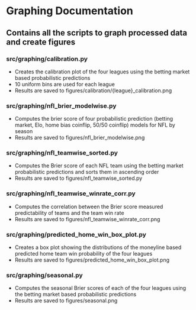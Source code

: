 # Graphing Documentation

## Contains all the scripts to graph processed data and create figures

### src/graphing/calibration.py
- Creates the calibration plot of the four leagues using the betting market based probabilistic predictions
- 10 uniform bins are used for each league
- Results are saved to figures/calibration/{league}_calibration.png

### src/graphing/nfl_brier_modelwise.py
- Computes the brier score of four probabilistic prediction (betting market, Elo, home bias coinflip, 50/50 coinflip) models for NFL by season
- Results are saved to figures/nfl_brier_modelwise.png

### src/graphing/nfl_teamwise_sorted.py
- Computes the Brier score of each NFL team using the betting market probabilistic predictions and sorts them in ascending order
- Results are saved to figures/nfl_teamwise_sorted.py

### src/graphing/nfl_teamwise_winrate_corr.py
- Computes the correlation between the Brier score measured predictability of teams and the team win rate
- Results are saved to figures/nfl_teamwise_winrate_corr.png

### src/graphing/predicted_home_win_box_plot.py
- Creates a box plot showing the distributions of the moneyline based predicted home team win probability of the four leagues
- Results are saved to figures/predicted_home_win_box_plot.png

### src/graphing/seasonal.py
- Computes the seasonal Brier scores of each of the four leagues using the betting market based probabilistic predictions
- Results are saved to figures/seasonal.png
